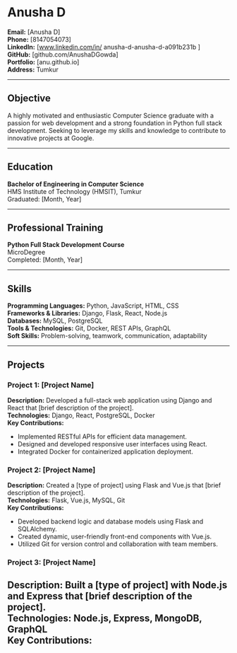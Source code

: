 # Anusha D

**Email:** [Anusha D]  
**Phone:** [8147054073]  
**LinkedIn:** [www.linkedin.com/in/
anusha-d-anusha-d-a091b231b
]  
**GitHub:** [github.com/AnushaDGowda]  
**Portfolio:** [anu.github.io]  
**Address:** Tumkur

---

## Objective
A highly motivated and enthusiastic Computer Science graduate with a passion for web development and a strong foundation in Python full stack development. Seeking to leverage my skills and knowledge to contribute to innovative projects at Google.

---

## Education
**Bachelor of Engineering in Computer Science**  
HMS Institute of Technology (HMSIT), Tumkur  
Graduated: [Month, Year]

---

## Professional Training
**Python Full Stack Development Course**  
MicroDegree  
Completed: [Month, Year]

---

## Skills
**Programming Languages:** Python, JavaScript, HTML, CSS  
**Frameworks & Libraries:** Django, Flask, React, Node.js  
**Databases:** MySQL, PostgreSQL  
**Tools & Technologies:** Git, Docker, REST APIs, GraphQL  
**Soft Skills:** Problem-solving, teamwork, communication, adaptability

---

## Projects

### Project 1: [Project Name]
**Description:** Developed a full-stack web application using Django and React that [brief description of the project].  
**Technologies:** Django, React, PostgreSQL, Docker  
**Key Contributions:**
- Implemented RESTful APIs for efficient data management.
- Designed and developed responsive user interfaces using React.
- Integrated Docker for containerized application deployment.

### Project 2: [Project Name]
**Description:** Created a [type of project] using Flask and Vue.js that [brief description of the project].  
**Technologies:** Flask, Vue.js, MySQL, Git  
**Key Contributions:**
- Developed backend logic and database models using Flask and SQLAlchemy.
- Created dynamic, user-friendly front-end components with Vue.js.
- Utilized Git for version control and collaboration with team members.

### Project 3: [Project Name]
**Description:** Built a [type of project] with Node.js and Express that [brief description of the project].  
**Technologies:** Node.js, Express, MongoDB, GraphQL  
**Key Contributions:**
-
